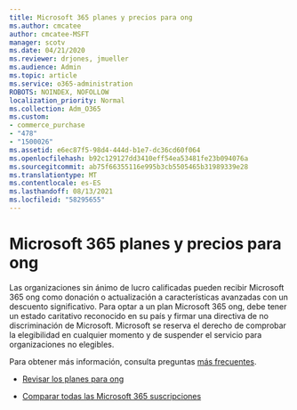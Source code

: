 ```yaml
---
title: Microsoft 365 planes y precios para ong
ms.author: cmcatee
author: cmcatee-MSFT
manager: scotv
ms.date: 04/21/2020
ms.reviewer: drjones, jmueller
ms.audience: Admin
ms.topic: article
ms.service: o365-administration
ROBOTS: NOINDEX, NOFOLLOW
localization_priority: Normal
ms.collection: Adm_O365
ms.custom:
- commerce_purchase
- "478"
- "1500026"
ms.assetid: e6ec87f5-98d4-444d-b1e7-dc36cd60f064
ms.openlocfilehash: b92c129127dd3410eff54ea53481fe23b094076a
ms.sourcegitcommit: ab75f66355116e995b3cb5505465b31989339e28
ms.translationtype: MT
ms.contentlocale: es-ES
ms.lasthandoff: 08/13/2021
ms.locfileid: "58295655"
---
```

# <a name="microsoft-365-for-nonprofit-plans-and-pricing"></a>Microsoft 365 planes y precios para ong

Las organizaciones sin ánimo de lucro calificadas pueden recibir Microsoft 365 ong como donación o actualización a características avanzadas con un descuento significativo. Para optar a un plan Microsoft 365 ong, [](https://go.microsoft.com/fwlink/p/?LinkID=330253) debe tener un estado caritativo reconocido en su país y firmar una directiva de no discriminación de Microsoft. Microsoft se reserva el derecho de comprobar la elegibilidad en cualquier momento y de suspender el servicio para organizaciones no elegibles.
  
Para obtener más información, consulta preguntas [más frecuentes](https://products.office.com/nonprofit/office-365-nonprofit).
  
- [Revisar los planes para ong](https://products.office.com/nonprofit/office-365-nonprofit-plans-and-pricing?tab=1)

- [Comparar todas las Microsoft 365 suscripciones](https://products.office.com/business/compare-more-office-365-for-business-plans)